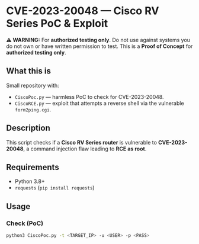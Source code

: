# CVE-2023-20048 — Cisco RV Series PoC & Exploit

**⚠ WARNING:** For **authorized testing only**. Do not use against systems you do not own or have written permission to test. This is a **Proof of Concept** for **authorized testing only**.  

## What this is
Small repository with:
- `CiscoPoc.py` — harmless PoC to check for CVE-2023-20048.
- `CiscoRCE.py` — exploit that attempts a reverse shell via the vulnerable `form2ping.cgi`.

## **Description**  
This script checks if a **Cisco RV Series router** is vulnerable to **CVE-2023-20048**, a command injection flaw leading to **RCE as root**.  

## Requirements
- Python 3.8+
- `requests` (`pip install requests`)

## Usage

### Check (PoC)
```bash
python3 CiscoPoc.py -t <TARGET_IP> -u <USER> -p <PASS>
